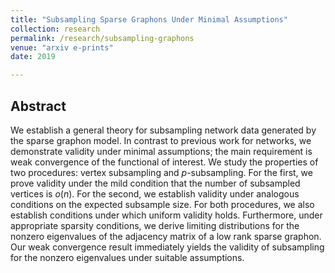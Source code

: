 ```yaml
---
title: "Subsampling Sparse Graphons Under Minimal Assumptions"
collection: research
permalink: /research/subsampling-graphons
venue: "arxiv e-prints"
date: 2019

---
```


## Abstract
We establish a general theory for subsampling network data generated by the sparse graphon model.  In contrast to previous work for networks, we demonstrate validity under minimal assumptions; the main requirement is weak convergence of the functional of interest. We study the properties of two procedures: vertex subsampling and $p$-subsampling. For the first, we prove validity under the mild condition that the number of subsampled vertices is $o(n)$. For the second, we establish validity under analogous conditions on the expected subsample size.  For both procedures, we also establish conditions under which uniform validity holds. Furthermore, under appropriate sparsity conditions, we derive limiting distributions for the nonzero eigenvalues of the adjacency matrix of a low rank sparse graphon.  Our weak convergence result immediately yields the validity of subsampling for the nonzero eigenvalues under suitable assumptions. 
